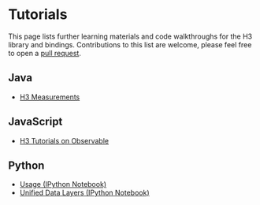 # Tutorials

This page lists further learning materials and code walkthroughs for the H3 library and bindings. Contributions to this list are welcome, please feel free to open a [pull request](https://github.com/uber/h3/tree/master/docs/community/tutorials.md).

## Java

- [H3 Measurements](https://github.com/isaacbrodsky/h3measurements)

## JavaScript

- [H3 Tutorials on Observable](https://beta.observablehq.com/collection/@nrabinowitz/h3-tutorial)

## Python

- [Usage (IPython Notebook)](https://github.com/uber/h3-py/blob/master/docs/Usage.ipynb)
- [Unified Data Layers (IPython Notebook)](https://github.com/uber/h3-py/blob/master/docs/UnifiedDataLayers.ipynb)
